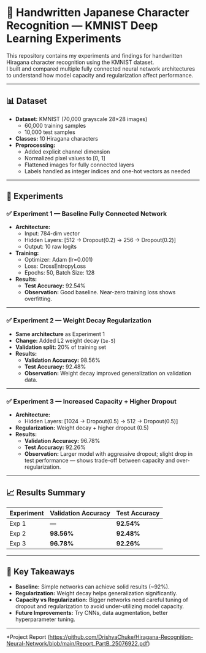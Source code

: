 # 📝 Handwritten Japanese Character Recognition — KMNIST Deep Learning Experiments

This repository contains my experiments and findings for handwritten Hiragana character recognition using the KMNIST dataset.  
I built and compared multiple fully connected neural network architectures to understand how model capacity and regularization affect performance.

---

## 📊 Dataset

- **Dataset:** KMNIST (70,000 grayscale 28×28 images)
  - 60,000 training samples
  - 10,000 test samples
- **Classes:** 10 Hiragana characters
- **Preprocessing:** 
  - Added explicit channel dimension  
  - Normalized pixel values to [0, 1]  
  - Flattened images for fully connected layers  
  - Labels handled as integer indices and one-hot vectors as needed

---

## 🧪 Experiments

### ✅ **Experiment 1 — Baseline Fully Connected Network**
- **Architecture:**
  - Input: 784-dim vector
  - Hidden Layers: [512 → Dropout(0.2) → 256 → Dropout(0.2)]
  - Output: 10 raw logits
- **Training:**
  - Optimizer: Adam (lr=0.001)
  - Loss: CrossEntropyLoss
  - Epochs: 50, Batch Size: 128
- **Results:**
  - **Test Accuracy:** 92.54%  
  - **Observation:** Good baseline. Near-zero training loss shows overfitting.

---

### ✅ **Experiment 2 — Weight Decay Regularization**
- **Same architecture** as Experiment 1
- **Change:** Added L2 weight decay (`1e-5`)
- **Validation split:** 20% of training set
- **Results:**
  - **Validation Accuracy:** 98.56%  
  - **Test Accuracy:** 92.48%  
  - **Observation:** Weight decay improved generalization on validation data.

---

### ✅ **Experiment 3 — Increased Capacity + Higher Dropout**
- **Architecture:**
  - Hidden Layers: [1024 → Dropout(0.5) → 512 → Dropout(0.5)]
- **Regularization:** Weight decay + higher dropout (0.5)
- **Results:**
  - **Validation Accuracy:** 96.78%  
  - **Test Accuracy:** 92.26%  
  - **Observation:** Larger model with aggressive dropout; slight drop in test performance — shows trade-off between capacity and over-regularization.

---

## 📈 Results Summary

| Experiment | Validation Accuracy | Test Accuracy |
|------------|---------------------|----------------|
| Exp 1      | —                   | **92.54%**     |
| Exp 2      | **98.56%**          | **92.48%**     |
| Exp 3      | **96.78%**          | **92.26%**     |

---

## 🔑 Key Takeaways

- **Baseline:** Simple networks can achieve solid results (~92%).
- **Regularization:** Weight decay helps generalization significantly.
- **Capacity vs Regularization:** Bigger networks need careful tuning of dropout and regularization to avoid under-utilizing model capacity.
- **Future Improvements:** Try CNNs, data augmentation, better hyperparameter tuning.

---
*Project Report (https://github.com/DrishyaChuke/Hiragana-Recognition-Neural-Network/blob/main/Report_PartB_25076922.pdf)
